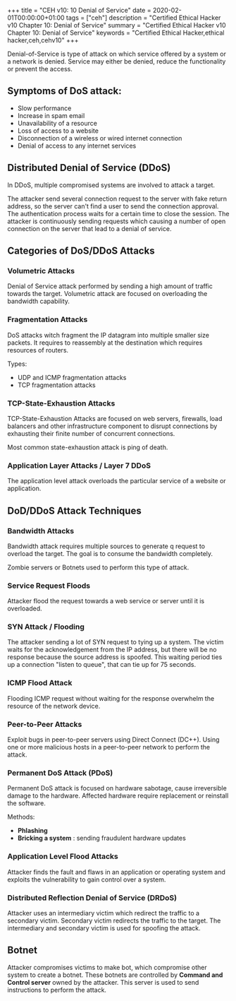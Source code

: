 +++
title = "CEH v10: 10 Denial of Service"
date = 2020-02-01T00:00:00+01:00
tags = ["ceh"]
description = "Certified Ethical Hacker v10 Chapter 10: Denial of Service"
summary = "Certified Ethical Hacker v10 Chapter 10: Denial of Service"
keywords = "Certified Ethical Hacker,ethical hacker,ceh,cehv10"
+++

Denial-of-Service is type of attack on which service offered by a system or a network is denied.
Service may either be denied, reduce the functionality or prevent the access.

## Symptoms of DoS attack:

- Slow performance
- Increase in spam email
- Unavailability of a resource
- Loss of access to a website
- Disconnection of a wireless or wired internet connection
- Denial of access to any internet services

## Distributed Denial of Service (DDoS)

In DDoS, multiple compromised systems are involved to attack a target.

The attacker send several connection request to the server with fake return address, so the server can't find a user to send the connection approval.
The authentication process waits for a certain time to close the session.
The attacker is continuously sending requests which causing a number of open connection on the server that lead to a denial of service.

## Categories of DoS/DDoS Attacks

### Volumetric Attacks

Denial of Service attack performed by sending a high amount of traffic towards the target.
Volumetric attack are focused on overloading the bandwidth capability.

### Fragmentation Attacks

DoS attacks witch fragment the IP datagram into multiple smaller size packets.
It requires to reassembly at the destination which requires resources of routers. 

Types:

- UDP and ICMP fragmentation attacks
- TCP fragmentation attacks

### TCP-State-Exhaustion Attacks

TCP-State-Exhaustion Attacks are focused on web servers, firewalls, load balancers and other infrastructure component to disrupt connections by exhausting their finite number of concurrent connections.

Most common state-exhaustion attack is ping of death.

### Application Layer Attacks / Layer 7 DDoS

The application level attack overloads the particular service of a website or application.

## DoD/DDoS Attack Techniques

### Bandwidth Attacks

Bandwidth attack requires multiple sources to generate q request to overload the target.
The goal is to consume the bandwidth completely.

Zombie servers or Botnets used to perform this type of attack.

### Service Request Floods

Attacker flood the request towards a web service or server until it is overloaded.

### SYN Attack / Flooding

The attacker sending a lot of SYN request to tying up a system.
The victim waits for the acknowledgement from the IP address, but there will be no response because the source address is spoofed.
This waiting period ties up a connection "listen to queue", that can tie up for 75 seconds.

### ICMP Flood Attack

Flooding ICMP request without waiting for the response overwhelm the resource of the network device.

### Peer-to-Peer Attacks

Exploit bugs in peer-to-peer servers using Direct Connect (DC++).
Using one or more malicious hosts in a peer-to-peer network to perform the attack.

### Permanent DoS Attack (PDoS)

Permanent DoS attack is focused on hardware sabotage, cause irreversible damage to the hardware.
Affected hardware require replacement or reinstall the software.

Methods:

- **Phlashing** 
- **Bricking a system** : sending fraudulent hardware updates

### Application Level Flood Attacks

Attacker finds the fault and flaws in an application or operating system and exploits the vulnerability to gain control over a system.

### Distributed Reflection Denial of Service (DRDoS)

Attacker uses an intermediary victim which redirect the traffic to a secondary victim.
Secondary victim redirects the traffic to the target.
The intermediary and secondary victim is used for spoofing the attack.

## Botnet

Attacker compromises victims to make bot, which compromise other system to create a botnet.
These botnets are controlled by **Command and Control server** owned by the attacker.
This server is used to send instructions to perform the attack.
